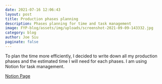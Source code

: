 ```yaml
---
date: 2021-07-16 12:06:43
layout: post
title: Production phases planning
description: Phases planning for time and task management
image: FYP-blog/assets/img/uploads/screenshot-2021-09-09-143332.jpg
category: blog
author: Joe Siu
paginate: false
---
```

To plan the time more efficiently, I decided to write down all my production phases and the estimated time I will need for each phases. I am using Notion for task management.



[Notion Page](https://siumanho.notion.site/Final-Year-Project-0f51836b992a402baaa50926f2bed69d)